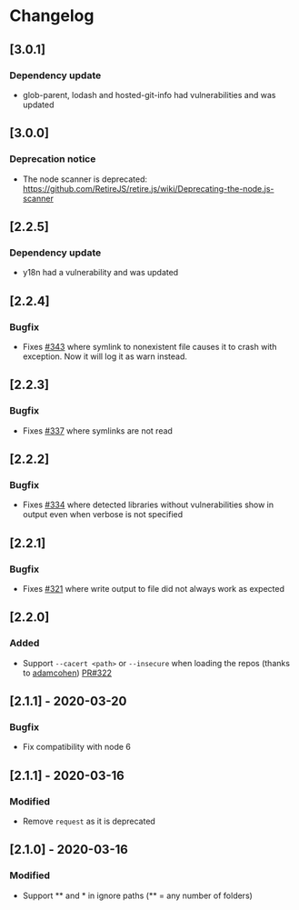# Changelog

## [3.0.1]

### Dependency update
- glob-parent, lodash and hosted-git-info had vulnerabilities and was updated

## [3.0.0]

### Deprecation notice
- The node scanner is deprecated: https://github.com/RetireJS/retire.js/wiki/Deprecating-the-node.js-scanner

## [2.2.5]

### Dependency update
- y18n had a vulnerability and was updated

## [2.2.4]

### Bugfix
- Fixes [#343](https://github.com/RetireJS/retire.js/pull/343) where symlink to nonexistent file causes it to crash with exception. Now it will log it as warn instead.

## [2.2.3]

### Bugfix
- Fixes [#337](https://github.com/RetireJS/retire.js/issues/337) where symlinks are not read


## [2.2.2]

### Bugfix
- Fixes [#334](https://github.com/RetireJS/retire.js/issues/334) where detected libraries without vulnerabilities show in output even when verbose is not specified


## [2.2.1]

### Bugfix
- Fixes [#321](https://github.com/RetireJS/retire.js/issues/321) where write output to file did not always work as expected

## [2.2.0] 

### Added
- Support `--cacert <path>` or `--insecure` when loading the repos (thanks to [adamcohen](https://github.com/adamcohen)) [PR#322](https://github.com/RetireJS/retire.js/pull/322)


## [2.1.1] - 2020-03-20

### Bugfix
- Fix compatibility with node 6


## [2.1.1] - 2020-03-16

### Modified
- Remove `request` as it is deprecated


## [2.1.0] - 2020-03-16

### Modified
- Support ** and * in ignore paths (** = any number of folders)

